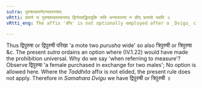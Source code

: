 ```yaml
---
sutra: पुरुषात्प्रमाणेऽन्यतरस्याम्
vRtti: प्रमाणे यः पुरुषशब्दस्तदन्ताद् द्विगोस्तद्धितलुकि सति अन्यतरस्यां न ङीप् प्रत्ययो भवति ॥
vRtti_eng: The affix 'ङीप्' is not optionally employed after a _Dvigu_ compound, where the _Taddhita_ affix is elided, when the compound ends in the word '_purusha_', referring to measure.

---
```

Thus द्विपुरुषा or द्विपुरुषी परिखा 'a mote two _purusha_ wide' so also त्रिपुरुषी or त्रिपुरुषा &c. The present _sutra_ ordains an option where (IV.1.22) would have made the prohibition universal. Why do we say 'when referring to measure'? Observe द्विपुरुषा 'a female purchased in exchange for two males'; No option is allowed here. Where the _Taddhita_ affix is not elided, the present rule does not apply. Therefore in _Samahara_ _Dvigu_ we have द्विपुरुषी or  त्रिपुरुषी ॥